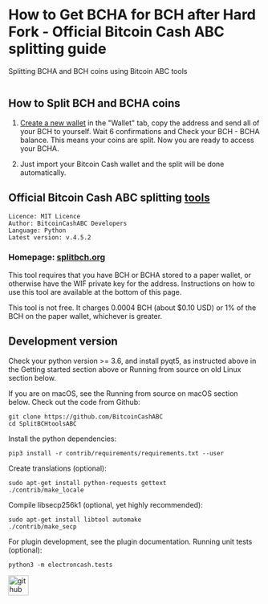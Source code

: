 # How to Get BCHA for BCH after Hard Fork - Official Bitcoin Cash ABC splitting guide
Splitting BCHA and BCH coins using Bitcoin ABC tools

</a>
    <a href="">
    <img src="https://badges.crowdin.net/bchnode-web/localized.svg" alt="">
  </a>
  
## How to Split BCH and BCHA coins
1. [Create a new wallet](https://splitbch.org/) in the "Wallet" tab, copy the address and send all of your BCH to yourself. 
Wait 6 confirmations and Check your BCH - BCHA balance. This means your coins are split. Now you are ready to access your BCHA.

2. Just import your Bitcoin Cash wallet and the split will be done automatically.

## Official Bitcoin Cash ABC splitting [tools](https://splitbch.org/)
```
Licence: MIT Licence
Author: BitcoinCashABC Developers
Language: Python
Latest version: v.4.5.2
```
### Homepage: [splitbch.org](https://splitbch.org/)

This tool requires that you have BCH or BCHA stored to a paper wallet, or otherwise have the WIF private key for the address. Instructions on how to use this tool are available at the bottom of this page.

This tool is not free. It charges 0.0004 BCH (about $0.10 USD) or 1% of the BCH on the paper wallet, whichever is greater.


## Development version
Check your python version >= 3.6, and install pyqt5, as instructed above in the Getting started section above or Running from source on old Linux section below.

If you are on macOS, see the Running from source on macOS section below.
Check out the code from Github:
```
git clone https://github.com/BitcoinCashABC
cd SplitBCHtoolsABC
```

Install the python dependencies:
```
pip3 install -r contrib/requirements/requirements.txt --user
```

Create translations (optional):
```
sudo apt-get install python-requests gettext
./contrib/make_locale
```

Compile libsecp256k1 (optional, yet highly recommended):
```
sudo apt-get install libtool automake
./contrib/make_secp
```

For plugin development, see the plugin documentation.
Running unit tests (optional):
```
python3 -m electroncash.tests

```


[<img src='https://cdn.jsdelivr.net/npm/simple-icons@3.0.1/icons/github.svg' alt='github' height='40'>](https://github.com/BitcoinCashABC)  

